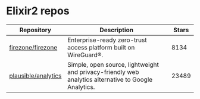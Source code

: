 # Elixir2 repos

| Repository                                                    | Description                                                                                          | Stars |
| ------------------------------------------------------------- | ---------------------------------------------------------------------------------------------------- | ----- |
| [firezone/firezone](https://github.com/firezone/firezone)     | Enterprise-ready zero-trust access platform built on WireGuard®.                                     | 8134  |
| [plausible/analytics](https://github.com/plausible/analytics) | Simple, open source, lightweight and privacy-friendly web analytics alternative to Google Analytics. | 23489 |
